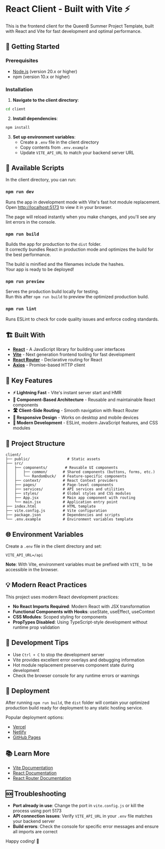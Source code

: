 # React Client - Built with Vite ⚡

This is the frontend client for the QueenB Summer Project Template, built with React and Vite for fast development and optimal performance.

## 🚀 Getting Started

### Prerequisites

- [Node.js](https://nodejs.org/en) (version 20.x or higher)
- npm (version 10.x or higher)

### Installation

1. **Navigate to the client directory**:
```bash
cd client
```

2. **Install dependencies**:
```bash
npm install
```

3. **Set up environment variables**:
   - Create a `.env` file in the client directory
   - Copy contents from `.env.example`
   - Update `VITE_API_URL` to match your backend server URL

## 📜 Available Scripts

In the client directory, you can run:

### `npm run dev`

Runs the app in development mode with Vite's fast hot module replacement.  
Open [http://localhost:5173](http://localhost:5173) to view it in your browser.

The page will reload instantly when you make changes, and you'll see any lint errors in the console.

### `npm run build`

Builds the app for production to the `dist` folder.  
It correctly bundles React in production mode and optimizes the build for the best performance.

The build is minified and the filenames include the hashes.  
Your app is ready to be deployed!

### `npm run preview`

Serves the production build locally for testing.  
Run this after `npm run build` to preview the optimized production build.

### `npm run lint`

Runs ESLint to check for code quality issues and enforce coding standards.

## 🏗️ Built With

- **[React](https://reactjs.org/)** - A JavaScript library for building user interfaces
- **[Vite](https://vitejs.dev/)** - Next generation frontend tooling for fast development
- **[React Router](https://reactrouter.com/)** - Declarative routing for React
- **[Axios](https://axios-http.com/)** - Promise-based HTTP client

## 🎯 Key Features

- **⚡ Lightning Fast** - Vite's instant server start and HMR
- **🎨 Component-Based Architecture** - Reusable and maintainable React components
- **🛣️ Client-Side Routing** - Smooth navigation with React Router
- **📱 Responsive Design** - Works on desktop and mobile devices
- **🔧 Modern Development** - ESLint, modern JavaScript features, and CSS modules

## 📁 Project Structure

```
client/
├── public/                 # Static assets
├── src/
│   ├── components/        # Reusable UI components
│   │   ├── common/       # Shared components (buttons, forms, etc.)
│   │   └── RandomDuck/   # Feature-specific components
│   ├── context/          # React Context providers
│   ├── pages/            # Page-level components
│   ├── services/         # API services and utilities
│   ├── styles/           # Global styles and CSS modules
│   ├── App.jsx           # Main app component with routing
│   └── main.jsx          # Application entry point
├── index.html            # HTML template
├── vite.config.js        # Vite configuration
├── package.json          # Dependencies and scripts
└── .env.example          # Environment variables template
```

## 🌐 Environment Variables

Create a `.env` file in the client directory and set:

```env
VITE_API_URL=/api
```

**Note**: With Vite, environment variables must be prefixed with `VITE_` to be accessible in the browser.

## 💡 Modern React Practices

This project uses modern React development practices:

- **No React Imports Required**: Modern React with JSX transformation
- **Functional Components with Hooks**: useState, useEffect, useContext
- **CSS Modules**: Scoped styling for components
- **PropTypes Disabled**: Using TypeScript-style development without runtime prop validation

## 🔧 Development Tips

- Use `Ctrl + C` to stop the development server
- Vite provides excellent error overlays and debugging information
- Hot module replacement preserves component state during development
- Check the browser console for any runtime errors or warnings

## 🚀 Deployment

After running `npm run build`, the `dist` folder will contain your optimized production build ready for deployment to any static hosting service.

Popular deployment options:
- [Vercel](https://vercel.com/)
- [Netlify](https://netlify.com/)
- [GitHub Pages](https://pages.github.com/)

## 📚 Learn More

- [Vite Documentation](https://vitejs.dev/guide/)
- [React Documentation](https://reactjs.org/docs/)
- [React Router Documentation](https://reactrouter.com/docs/)

## 🆘 Troubleshooting

- **Port already in use**: Change the port in `vite.config.js` or kill the process using port 5173
- **API connection issues**: Verify `VITE_API_URL` in your `.env` file matches your backend server
- **Build errors**: Check the console for specific error messages and ensure all imports are correct

Happy coding! 🎉